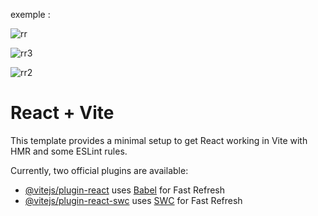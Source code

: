 exemple :

![rr](https://github.com/fk-crafter/100days-of-code/assets/127132293/5dd65429-2e23-48d3-b3c8-00e565634784)

![rr3](https://github.com/fk-crafter/100days-of-code/assets/127132293/1b6c1f55-fe27-4d45-a1f9-e1e86e756066)

![rr2](https://github.com/fk-crafter/100days-of-code/assets/127132293/acb9b870-ff14-49d7-a391-a8622361b95f)

# React + Vite

This template provides a minimal setup to get React working in Vite with HMR and some ESLint rules.

Currently, two official plugins are available:

- [@vitejs/plugin-react](https://github.com/vitejs/vite-plugin-react/blob/main/packages/plugin-react/README.md) uses [Babel](https://babeljs.io/) for Fast Refresh
- [@vitejs/plugin-react-swc](https://github.com/vitejs/vite-plugin-react-swc) uses [SWC](https://swc.rs/) for Fast Refresh
